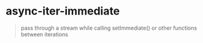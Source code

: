 # async-iter-immediate

> pass through a stream while calling setImmediate() or other functions between iterations
